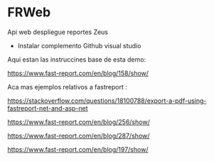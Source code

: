 # FRWeb
Api web despliegue reportes Zeus

- Instalar complemento Github visual studio

Aqui estan las instruccines base de esta demo:

https://www.fast-report.com/en/blog/158/show/

Aca mas ejemplos relativos a fastreport :

https://stackoverflow.com/questions/18100788/export-a-pdf-using-fastreport-net-and-asp-net

https://www.fast-report.com/en/blog/256/show/

https://www.fast-report.com/en/blog/287/show/

https://www.fast-report.com/en/blog/197/show/






